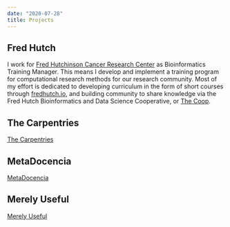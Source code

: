 ```yaml
---
date: "2020-07-28"
title: Projects
---
```


## Fred Hutch

I work for [Fred Hutchinson Cancer Research Center](https://fredhutch.org)
as Bioinformatics Training Manager.
This means I develop and implement a training program for computational research methods
for our research community.
Most of my effort is dedicated to developing curriculum in the form of
short courses through [fredhutch.io](http://www.fredhutch.io),
and building community to share knowledge via the
Fred Hutch Bioinformatics and Data Science Cooperative,
or [The Coop](http://thecoop.fredhutch.org).

## The Carpentries

[The Carpentries](https://carpentries.org)

## MetaDocencia

[MetaDocencia](https://metadocencia.netlify.app)

## Merely Useful

[Merely Useful](https://merely-useful.github.io)

